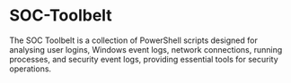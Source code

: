 # SOC-Toolbelt
The SOC Toolbelt is a collection of PowerShell scripts designed for analysing user logins, Windows event logs, network connections, running processes, and security event logs, providing essential tools for security operations.
